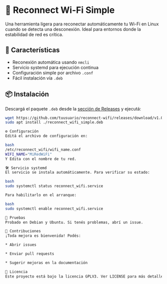 # 🔄 Reconnect Wi-Fi Simple

Una herramienta ligera para reconectar automáticamente tu Wi-Fi en Linux cuando se detecta una desconexión. Ideal para entornos donde la estabilidad de red es crítica.

## 🚀 Características

- Reconexión automática usando `nmcli`
- Servicio systemd para ejecución continua
- Configuración simple por archivo `.conf`
- Fácil instalación vía `.deb`

## 📦 Instalación

Descargá el paquete `.deb` desde la [sección de Releases](https://github.com/tuusuario/reconnect-wifi/releases) y ejecutá:

```bash
wget https://github.com/tuusuario/reconnect-wifi/releases/download/v1.0/reconnect_wifi_simple.deb
sudo apt install ./reconnect_wifi_simple.deb

⚙️ Configuración
Editá el archivo de configuración en:

bash
/etc/reconnect_wifi/wifi_name.conf
WIFI_NAME="MiRedWiFi"
Y Edita con el nombre de tu red.

🛠️ Servicio systemd
El servicio se instala automáticamente. Para verificar su estado:

bash
sudo systemctl status reconnect_wifi.service

Para habilitarlo en el arranque:

bash
sudo systemctl enable reconnect_wifi.service

🧪 Pruebas
Probado en Debian y Ubuntu. Si tenés problemas, abrí un issue.

🤝 Contribuciones
¡Toda mejora es bienvenida! Podés:

* Abrir issues

* Enviar pull requests

* Sugerir mejoras en la documentación

📄 Licencia
Este proyecto está bajo la licencia GPLV3. Ver LICENSE para más detalles.
